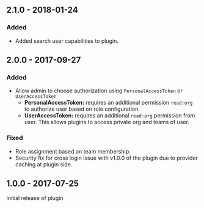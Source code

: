 ## 2.1.0 - 2018-01-24

### Added
   
- Added search user capabilities to plugin.


## 2.0.0 - 2017-09-27

### Added
   
- Allow admin to choose authorization using `PersonalAccessToken` or `UserAccessToken`
	- **PersonalAccessToken:** requires an additional permission `read:org` to authorize user based on role configuration.
	- **UserAccessToken:** requires an additional `read:org` permission from user. This allows plugins to access private org and teams of user.	

### Fixed

- Role assignment based on team membership.
- Security fix for cross login issue with v1.0.0 of the plugin due to provider caching at plugin side. 

## 1.0.0 - 2017-07-25

Initial release of plugin
